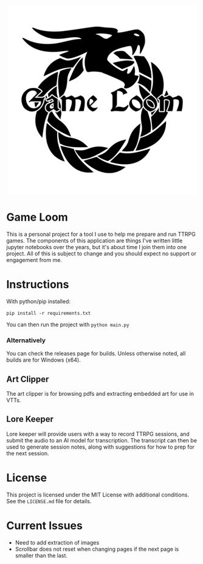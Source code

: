 <p align="center">
  <img src="https://github.com/popcorndevils/gameloom/blob/main/res/logo_name.png" alt="Game Loom Logo" width="500"/>
</p>

# Game Loom
This is a personal project for a tool I use to help me prepare and run TTRPG games.  The components of this application are things I've written little jupyter notebooks over the years, but it's about time I join them into one project.  All of this is subject to change and you should expect no support or engagement from me.

# Instructions  
With python/pip installed:

```
pip install -r requirements.txt
```  

You can then run the project with `python main.py`

### Alternatively
You can check the releases page for builds. Unless otherwise noted, all builds are for Windows (x64).

## Art Clipper
The art clipper is for browsing pdfs and extracting embedded art for use in VTTs.

## Lore Keeper
Lore keeper will provide users with a way to record TTRPG sessions, and submit the audio to an AI model for transcription.  The transcript can then be used to generate session notes, along with suggestions for how to prep for the next session.

# License
This project is licensed under the MIT License with additional conditions. See the `LICENSE.md` file for details.

# Current Issues
- Need to add extraction of images
- Scrollbar does not reset when changing pages if the next page is smaller than the last.